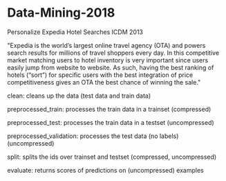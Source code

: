 # Data-Mining-2018
Personalize Expedia Hotel Searches ICDM 2013

"Expedia is the world’s largest online travel agency (OTA) and powers search results for millions of travel shoppers every day. In this competitive market matching users to hotel inventory is very important since users easily jump from website to website. As such, having the best ranking of hotels (“sort”) for specific users with the best integration of price competitiveness gives an OTA the best chance of winning the sale."

clean:  cleans up the data (test data and train data)

preprocessed_train: processes the train data in a trainset (compressed)

preprocessed_test: processes the train data in a testset (uncompressed)

preprocessed_validation: processes the test data (no labels) (uncompressed)

split: splits the ids over trainset and testset (compressed, uncompressed)

evaluate: returns scores of predictions on (uncompressed) examples

